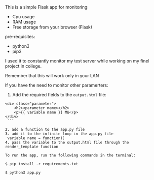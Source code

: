 This is a simple Flask app for monitoring 
- Cpu usage
- RAM usage
- Free storage
from your browser (Flask)

pre-requisites:
- python3
- pip3

I used it to constantly monitor my test server while working on my finel project in college.

Remember that this will work only in your LAN

If you have the need to monitor other paramerters:
1.  Add the required fields to the `output.html` file:

   ```
   <div class="parameter">
       <h2><parameter name></h2>
       <p>{{ variable name }} MB</p>
   </div>
    ```

2. add a function to the app.py file
3. add it to the infinite loop in the app.py file
    variable name = function()
4. pass the variable to the output.html file through the render_template function

To run the app, run the following commands in the terminal:

$ pip install -r requirements.txt

$ python3 app.py
